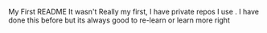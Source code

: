 My First README
It wasn't Really my first, I have private repos I use .
I have done this before but its always good to re-learn or learn more right
